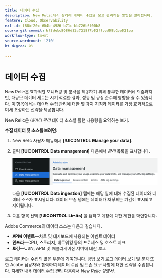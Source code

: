 ```yaml
---
title: 데이터 수집
description: New Relic에서 상거래 데이터 수집을 보고 관리하는 방법을 알아봅니다.
feature: Cloud, Observability
exl-id: f88bf20c-604b-4986-b71c-bb726b2f00b8
source-git-commit: bf3debc5986d51a721537b52ffced58b2ee521ea
workflow-type: tm+mt
source-wordcount: '210'
ht-degree: 0%

---
```


# 데이터 수집

New Relic은 효과적인 모니터링 및 분석을 제공하기 위해 풍부한 데이터에 의존하지만, 대규모 데이터 세트는 시기 적절한 결과, 성능 및 규정 준수에 영향을 줄 수 있습니다. 이 항목에서는 데이터 수집 관리에 대한 몇 가지 지침과 데이터를 가장 효과적으로 미세 조정하는 전략을 제공합니다.

New Relic은 _데이터 관리_ 데이터 소스별 플랜 사용량을 요약하는 보기.

**수집 데이터 및 소스를 보려면**:

1. New Relic 사용자 메뉴에서 **[!UICONTROL Manage your data]**.
1. 클릭 **[!UICONTROL Data management]** 다음에서 _관리_ 목록을 표시합니다.

   ![데이터 관리](../../assets/new-relic/data-ingestion.png)

   다음 **[!UICONTROL Data ingestion]** 탭에는 해당 일에 대해 수집된 데이터와 데이터 소스가 표시됩니다.
데이터 보존 탭에는 데이터가 저장되는 기간이 표시되고 제어됩니다.

1. 다음 항목 선택 **[!UICONTROL Limits]** 을 탭하고 계정에 대한 제한을 확인합니다.

Adobe Commerce의 데이터 소스는 다음과 같습니다.

- **APM 이벤트**—차트 및 대시보드에 사용되는 이벤트 데이터
- **인프라**—CPU, 스토리지, 네트워킹 등의 프로세스 및 호스트 지표
- **로깅**—CDN, APM 및 애플리케이션 서버에 대한 로그

로그 데이터는 수집의 많은 부분에 기여합니다. 방법 보기 [로그 데이터 보기 및 분석](log-management.md#view-and-analyze-log-data) 또한 Adobe 담당자와 협력하여 데이터 수집 및 보존 요구 사항에 대한 전략을 수립합니다. 자세한 내용 [데이터 수집 관리](https://docs.newrelic.com/docs/data-apis/manage-data/manage-data-coming-new-relic/) 다음에서 _New Relic 설명서_.
